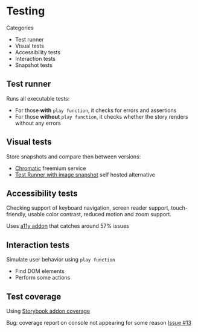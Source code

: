 # Testing

Categories

- Test runner
- Visual tests
- Accessibility tests
- Interaction tests
- Snapshot tests

## Test runner

Runs all executable tests:

- For those **with** `play function`, it checks for errors and assertions
- For those **without** `play function`, it checks whether the story renders without any errors

## Visual tests

Store snapshots and compare then between versions:

- [Chromatic](https://www.chromatic.com/) freemium service
- [Test Runner with image snapshot](https://github.com/storybookjs/test-runner#image-snapshot) self hosted alternative

## Accessibility tests

Checking support of keyboard navigation, screen reader support, touch-friendly, usable color contrast, reduced motion and zoom support.

Uses [a11y addon](https://storybook.js.org/addons/@storybook/addon-a11y) that catches around 57% issues

## Interaction tests

Simulate user behavior using `play function`

- Find DOM elements
- Perform some actions

## Test coverage

Using [Storybook addon coverage](https://github.com/storybookjs/addon-coverage)

Bug: coverage report on console not appearing for some reason [Issue #13](https://github.com/storybookjs/addon-coverage/issues/13)
